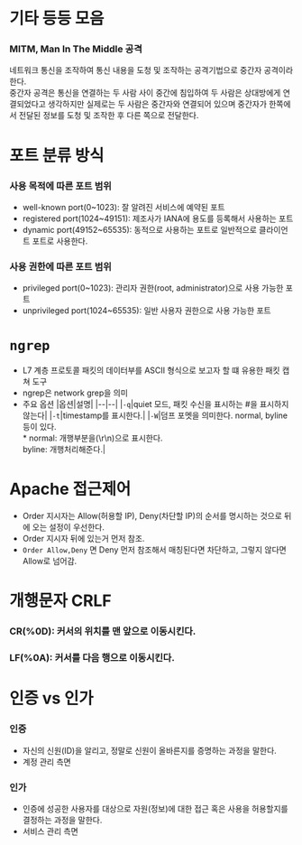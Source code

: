 # 기타 등등 모음

### MITM, Man In The Middle 공격 
네트워크 통신을 조작하여 통신 내용을 도청 및 조작하는 공격기법으로 중간자 공격이라 한다.  
중간자 공격은 통신을 연결하는 두 사람 사이 중간에 침입하여 두 사람은 상대방에게 연결되었다고 생각하지만 실제로는 두 사람은 중간자와 연결되어 있으며 중간자가 한쪽에서 전달된 정보를 도청 및 조작한 후 다른 쪽으로 전달한다. 

# 포트 분류 방식
### 사용 목적에 따른 포트 범위
* well-known port(0~1023): 잘 알려진 서비스에 예약된 포트
* registered port(1024~49151): 제조사가 IANA에 용도를 등록해서 사용하는 포트
* dynamic port(49152~65535): 동적으로 사용하는 포트로 일반적으로 클라이언트 포트로 사용한다. 

### 사용 권한에 따른 포트 범위
* privileged port(0~1023): 관리자 권한(root, administrator)으로 사용 가능한 포트
* unprivileged port(1024~65535): 일반 사용자 권한으로 사용 가능한 포트

# `ngrep`
* L7 계층 프로토콜 패킷의 데이터부를 ASCII 형식으로 보고자 할 떄 유용한 패킷 캡쳐 도구
* ngrep은 network grep을 의미
* 주요 옵션
    |옵션|설명|
    |--|--|
    |`-q`|quiet 모드, 패킷 수신을 표시하는 #을 표시하지 않는다|
    |`-t`|timestamp를 표시한다.|
    |`-W`|덤프 포멧을 의미한다. normal, byline 등이 있다.<br> * normal: 개행부분을(\\r\\n)으로 표시한다. <br> byline: 개행처리해준다.|
    

# Apache 접근제어
* Order 지시자는 Allow(허용할 IP), Deny(차단할 IP)의 순서를 명시하는 것으로 뒤에 오는 설정이 우선한다. 
* Order 지시자 뒤에 있는거 먼저 참조.    
* `Order Allow,Deny` 면 Deny 먼저 참조해서 매칭된다면 차단하고, 그렇지 않다면 Allow로 넘어감. 

# 개행문자 CRLF
### CR(%0D): 커서의 위치를 맨 앞으로 이동시킨다.
### LF(%0A): 커서를 다음 행으로 이동시킨다. 

# 인증 vs 인가 
### 인증
* 자신의 신원(ID)을 알리고, 정말로 신원이 올바른지를 증명하는 과정을 말한다. 
* 계정 관리 측면

### 인가
* 인증에 성공한 사용자를 대상으로 자원(정보)에 대한 접근 혹은 사용을 허용할지를 결정하는 과정을 말한다. 
* 서비스 관리 측면